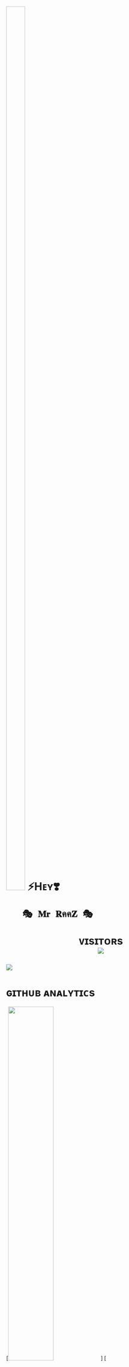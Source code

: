 <h1> <img  style="align-item" :"https://telegra.ph/file/f6c6084e8e7bca8d869e0.jpg" width="50px" height="60%"> ⚡Hᴇʏ❣️
      

       🎭 𝐌𝐫 𝐑คค𝐙 🎭
<p align="center">
    <b>ᴠɪsɪᴛᴏʀs</b><br>
   <img align="middle" src="https://profile-counter.glitch.me/BR4ND3D_K4M33N44/coun t.svg" />
</p>

[<img src="https://telegra.ph/file/f6c6084e8e7bca8d869e0.jpg"/>](https://github.com/MrCODEX474)
        
<h1> ɢɪᴛʜᴜʙ ᴀɴᴀʟʏᴛɪᴄs </h1>

[<img src="https://github-readme-stats.vercel.app/api?username=MrCODEX474&count_private=true&show_icons=true&theme=chartreuse-dark&custom_title=What%27s+the+craic?&include_all_commits=true&hide_border=true&bg_color=000000" width="49%">] [<img src="https://github-readme-streak-stats.herokuapp.com/?user=Op_CODEX&theme=chartreuse-dark&hide_border=True&bg_color=000000" width="49%">]

[<img src="https://github.com/MrCODEX474/P40F1L3/blob/master/resources/hr.gif"/>]

<h1> <img src="https://te.legra.ph/file/1f5f400d5a16ae3a89343.jpg" width="70px" style="border-radius: 50%"> ᴄᴏɴᴛᴀᴄᴛ ᴍᴇ </h1>

[<img src="https://te.legra.ph/file/3f6810f790713b26fe826.jpg" width="60px">](https://tg://openmessage?user_id=6123932615) [<img src="https://te.legra.ph/file/2a7a17fc66a8f5fe785c3.jpg" width="60px">](https://github.com/MrCODEX474) 




## Connect with Me

[![Github](https://img.shields.io/badge/-Github-181717?style=for-the-badge&logo=Github&logoColor=white)](https://github.com/MRH4CK3R474)
[![Instagram](https://img.shields.io/badge/instagram-2CA5E0?style=for-the-badge&logo=instagram&logoColor=red)](https://www.instagram.com/mr_raaj_474)


![Visitors](https://visitor-badge.laobi.icu/badge?page_id=Op_CODEX)￼Enter
